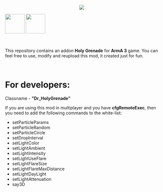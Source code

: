 <p align="center"><img src="https://i.imgur.com/loIzxd7.png"></p>
<p align="left"><a href="https://steamcommunity.com/sharedfiles/filedetails/?id=2146512749"><img src="https://i.imgur.com/k6IXClg.png" height=64 width=64></a> <a href="https://youtu.be/wK_BHQteMyc"><img src="https://i.imgur.com/JeUMWNw.png" height=64 width=64></a></p>
<br />

This repository contains an addon **Holy Grenade** for **ArmA 3** game. You can feel free to use, modify and reupload this mod, it created just for fun.

<br />

# For developers:

Classname - **"Dr_HolyGrenade"**

If you are using this mod in multiplayer and you have **cfgRemoteExec**, then you need to add the following commands to the white-list:

- setParticleParams
- setParticleRandom
- setParticleCircle
- setDropInterval
- setLightColor
- setLightAmbient
- setLightIntensity
- setLightUseFlare
- setLightFlareSize
- setLightFlareMaxDistance
- setLightDayLight
- setLightAttenuation
- say3D
